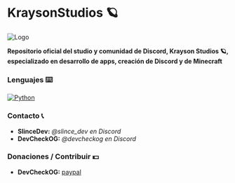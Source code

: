 # KraysonStudios 🪐


<img alt="Logo" src="https://cdn.discordapp.com/icons/1175544288663310336/0cb03833a715df00d173fc491ced1a92.png?size=1024">



**Repositorio oficial del studio y comunidad de Discord, Krayson Studios 🪐, especializado en desarrollo de apps, creación de Discord y de Minecraft**

### Lenguajes ⌨️

<a href="https://github.com/DevCheckOG"><img alt="Python" src="https://img.shields.io/badge/Python-14354C?style=for-the-badge&logo=python&logoColor=white"></a>

### Contacto 📞

- **SlinceDev:** *@slince_dev en Discord*
- **DevCheckOG:** *@devcheckog en Discord*

### Donaciones / Contribuir 💵

- **DevCheckOG:** [paypal](https://www.paypal.com/paypalme/DevCheck)

